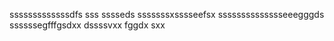 sssssssssssssdfs
sss
sssseds
sssssssxsssseefsx
sssssssssssssseeegggds
ssssssegfffgsdxx
dssssvxx
fggdx
sxx
